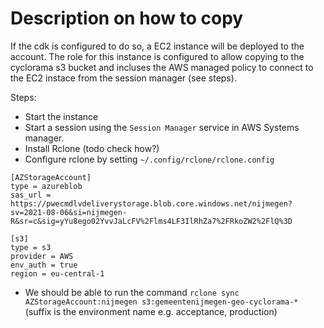 # Description on how to copy

If the cdk is configured to do so, a EC2 instance will be deployed to the account. The role for this instance is configured to allow copying to the cyclorama s3 bucket and incluses the AWS managed policy to connect to the EC2 instace from the session manager (see steps).

Steps: 
- Start the instance 
- Start a session using the `Session Manager` service in AWS Systems manager.
- Install Rclone (todo check how?)
- Configure rclone by setting `~/.config/rclone/rclone.config`
```
[AZStorageAccount]
type = azureblob
sas_url = https://pwecmdlvdeliverystorage.blob.core.windows.net/nijmegen?sv=2021-08-06&si=nijmegen-R&sr=c&sig=yYu8ego02YvvJaLcFV%2Flms4LF3IlRhZa7%2FRkoZW2%2FlQ%3D

[s3]
type = s3
provider = AWS
env_auth = true
region = eu-central-1
```
- We should be able to run the command `rclone sync AZStorageAccount:nijmegen s3:gemeentenijmegen-geo-cyclorama-*` (suffix is the environment name e.g. acceptance, production)